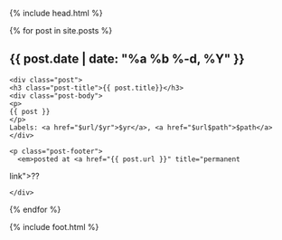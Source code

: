 {% include head.html %}

{% for post in site.posts %}
    <h2 class="date-header">{{ post.date | date: "%a %b %-d, %Y" }}</h2>

    <div class="post">
    <h3 class="post-title">{{ post.title}}</h3>
    <div class="post-body">
    <p>
    {{ post }}
    </p>
    Labels: <a href="$url/$yr">$yr</a>, <a href="$url$path">$path</a>
    </div>

    <p class="post-footer">
      <em>posted at <a href="{{ post.url }}" title="permanent
link">??</a></em>
    </p>

    </div>
{% endfor %}

{% include foot.html %}
